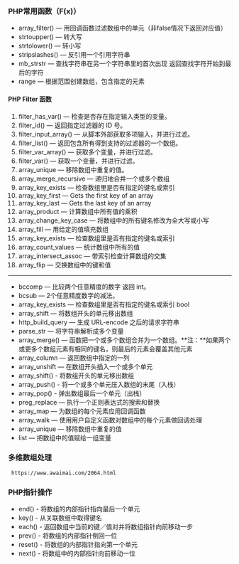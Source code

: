 ### PHP常用函数（F(x)） ###

- array_filter()  — 用回调函数过滤数组中的单元（非false情况下返回对应值）
- strtoupper()	— 转大写
- strtolower() — 转小写
- stripslashes() — 反引用一个引用字符串
- mb_strstr — 查找字符串在另一个字符串里的首次出现 返回查找字符开始到最后的字符
- range — 根据范围创建数组，包含指定的元素


#### PHP Filter 函数 ####

1. filter_has_var() — 检查是否存在指定输入类型的变量。
2. filter_id()	— 返回指定过滤器的 ID 号。
3. filter_input_array()  — 从脚本外部获取多项输入，并进行过滤。
4. filter_list() — 	返回包含所有得到支持的过滤器的一个数组。
5. filter_var_array() — 获取多个变量，并进行过滤。
6. filter_var() — 获取一个变量，并进行过滤。
7. array_unique — 移除数组中重复的值。
8. array_merge_recursive — 递归地合并一个或多个数组
9. array_key_exists — 检查数组里是否有指定的键名或索引
10. array_key_first — Gets the first key of an array
11. array_key_last — Gets the last key of an array
12. array_product — 计算数组中所有值的乘积
13. array_change_key_case — 将数组中的所有键名修改为全大写或小写
14. array_fill — 用给定的值填充数组
15. array_key_exists — 检查数组里是否有指定的键名或索引
16. array_count_values — 统计数组中所有的值
17. array_intersect_assoc — 带索引检查计算数组的交集
18. array_flip — 交换数组中的键和值
----------

- bccomp — 比较两个任意精度的数字 返回 int。
- bcsub — 2个任意精度数字的减法。
- array_key_exists — 检查数组里是否有指定的键名或索引 bool
- array_shift — 将数组开头的单元移出数组
- http_build_query — 生成 URL-encode 之后的请求字符串
- parse_str — 将字符串解析成多个变量
- array_merge() — 函数把一个或多个数组合并为一个数组。**注：**如果两个或更多个数组元素有相同的键名，则最后的元素会覆盖其他元素
- array_column — 返回数组中指定的一列
- array_unshift — 在数组开头插入一个或多个单元
- array_shift() - 将数组开头的单元移出数组
- array_push() - 将一个或多个单元压入数组的末尾（入栈）
- array_pop() - 弹出数组最后一个单元（出栈）
- preg_replace — 执行一个正则表达式的搜索和替换
- array_map — 为数组的每个元素应用回调函数
- array_walk — 使用用户自定义函数对数组中的每个元素做回调处理
- array_unique — 移除数组中重复的值
- list — 把数组中的值赋给一组变量

### 多维数组处理  ###
     https://www.awaimai.com/2064.html 

### PHP指针操作 ###
- end() - 将数组的内部指针指向最后一个单元
- key() - 从关联数组中取得键名
- each() - 返回数组中当前的键／值对并将数组指针向前移动一步
- prev() - 将数组的内部指针倒回一位
- reset() - 将数组的内部指针指向第一个单元
- next() - 将数组中的内部指针向前移动一位

